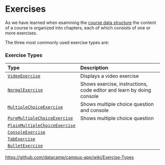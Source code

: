 # Exercises

As we have learned when examining the [course data structure](../data-structure.md) the content of a course is organized into chapters, each of which consists of one or more exercises.

The three most commonly used exercise types are:

<!-- __VideoExercise__ 

A tutorial video, explaining concepts and code that will be used in the exercises that follow. VideoExercises are typically only part of premium courses that require a subscription.

__NormalExercise__

An interactive exercise, where the student is expected to submit code based on the assignment and instructions provided. The student’s submission is compared to the ideal solution with DataCamp’s autograder and appropriate feedback is generated.

__MultipleChoiceExercise__

 Provides the student with a set of possible answers. Based on the exercise information and the instruction, the student is expected to select one (and only one) answer. During a multiple choice exercise, the user can still experiment in the R console.


A full list of all exercise types supported by the platform is provided below. -->

### Exercise Types

| Type                          | Description                                                                |
|:------------------------------|:---------------------------------------------------------------------------|
| [`VideoExercise`](./video-exercise.md) | Displays a video exercise                                                       |
| [`NormalExercise`](./normal-exercise)  | Shows exercise, instructions, code editor and learn by doing console             |
| [`MultipleChoiceExercise`](./multiple-choice-exercise.md) | Shows multiple choice question and console     |
| [`PureMultipleChoiceExercise`](./multiple-choice-exercise.md#pure-mce) | Shows multiple choice question    |
| [`PlainMultipleChoiceExercise`]()  |                                                                       |
| [`ConsoleExercise`](./console-exercise) |                                                                  |
| [`TabExercise`](./tab-exercise)  |                                                                         |
| [`BulletExercise`](./bullet-exercise) |                                        

https://github.com/datacamp/campus-app/wiki/Exercise-Types




